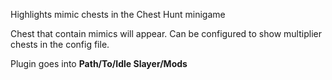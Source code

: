Highlights mimic chests in the Chest Hunt minigame

Chest that contain mimics will appear.
Can be configured to show multiplier chests in the config file.

Plugin goes into **Path/To/Idle Slayer/Mods**
